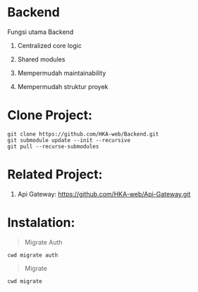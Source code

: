 # Backend

Fungsi utama Backend

1. Centralized core logic

2. Shared modules

3. Mempermudah maintainability

4. Mempermudah struktur proyek


# Clone Project:
```
git clone https://github.com/HKA-web/Backend.git
git submodule update --init --recursive
git pull --recurse-submodules
```

# Related Project:

1. Api Gateway: https://github.com/HKA-web/Api-Gateway.git

# Instalation:

>Migrate Auth
```
cwd migrate auth
```
>Migrate <module>
```
cwd migrate
```